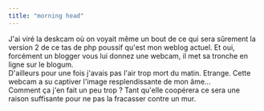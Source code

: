 ```yaml
---
title: "morning head"
---
```


J'ai viré la deskcam où on voyait même un bout de ce qui sera sûrement la
version 2 de ce tas de php poussif qu'est mon weblog actuel. Et oui, forcément
un blogger vous lui donnez une webcam, il met sa tronche en ligne sur le
blogum.  
D'ailleurs pour une fois j'avais pas l'air trop mort du matin. Etrange. Cette
webcam a su captiver l'image resplendissante de mon âme...  
Comment ça j'en fait un peu trop ? Tant qu'elle coopérera ce sera une raison
suffisante pour ne pas la fracasser contre un mur.

